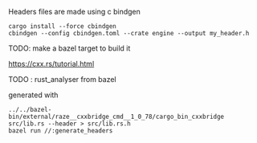 Headers files are made using c bindgen

```
cargo install --force cbindgen
cbindgen --config cbindgen.toml --crate engine --output my_header.h
```

TODO: make a bazel target to build it

https://cxx.rs/tutorial.html

TODO : rust_analyser from bazel

generated with 
```
../../bazel-bin/external/raze__cxxbridge_cmd__1_0_78/cargo_bin_cxxbridge src/lib.rs --header > src/lib.rs.h
bazel run //:generate_headers
```


